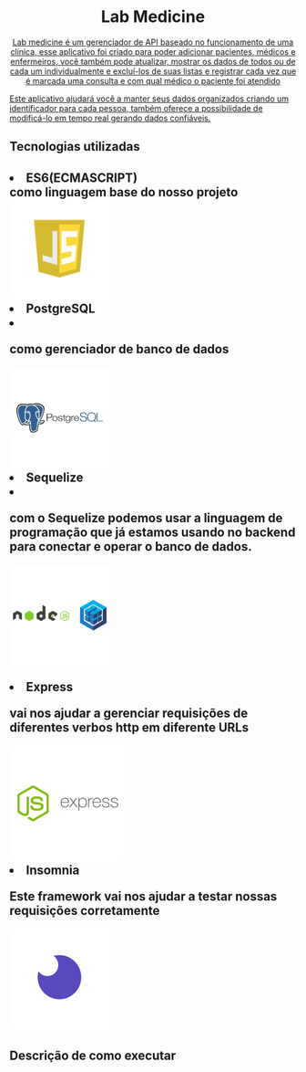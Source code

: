 <h1 align="center"> Lab Medicine </h1>
<p align="center">
<a href="#Sobre o App" >Lab medicine é um gerenciador de API baseado no funcionamento de uma clínica, esse aplicativo foi criado para poder adicionar pacientes, médicos e enfermeiros, você também pode atualizar, mostrar os dados de todos ou de cada um individualmente e excluí-los de suas listas e registrar cada vez que é marcada uma consulta e com qual médico o paciente foi atendido</a>

<a href="#Objetivo">Este aplicativo ajudará você a manter seus dados organizados criando um identificador para cada pessoa, também oferece
a possibilidade de modificá-lo em tempo real gerando dados confiáveis.
</a>

</p>

<h2> Tecnologias utilizadas<h2/>


<li>ES6(ECMASCRIPT)</li>
como linguagem base do nosso projeto
<img src="./src/img/js.png">
<br>

<li>PostgreSQL<li/>
<p>como gerenciador de banco de dados</p>
<img  src="./src/img/post.png">
<br>


<li>Sequelize<li/>
<p>com o Sequelize podemos usar a linguagem de programação que já estamos usando no backend para conectar e operar o banco de dados.<p>
<img src="./src/img/seq.png"> 
<br>

<li>Express</li>
<p>vai nos ajudar a gerenciar requisições de diferentes verbos http em diferente URLs</p>
<img src="./src/img/express.png">
<br>

<li>Insomnia</li>
<p>Este framework vai nos ajudar a testar nossas requisições corretamente</p>
<img src="./src/img/inso.png">
<br>



<h2>Descrição de como executar</h2>

